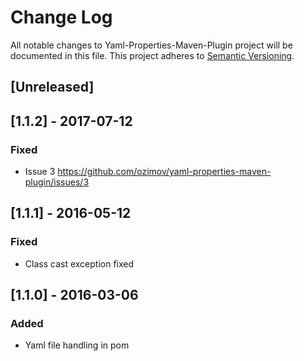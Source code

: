 # Change Log
All notable changes to Yaml-Properties-Maven-Plugin project will be documented in this file.
This project adheres to [Semantic Versioning](http://semver.org/).

## [Unreleased]

## [1.1.2] - 2017-07-12
### Fixed
- Issue 3 https://github.com/ozimov/yaml-properties-maven-plugin/issues/3

## [1.1.1] - 2016-05-12
### Fixed
- Class cast exception fixed

## [1.1.0] - 2016-03-06
### Added
- Yaml file handling in pom
